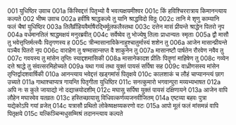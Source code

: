 001	युधिष्ठिर उवाच
001a	किंस्विद्दत्तं पितृभ्यो वै भवत्यक्षयमीश्वर
001c	किं हविश्चिररात्राय किमानन्त्याय कल्पते
002	भीष्म उवाच
002a	हवींषि श्राद्धकल्पे तु यानि श्राद्धविदो विदुः
002c	तानि मे शृणु काम्यानि फलं चैषां युधिष्ठिर
003a	तिलैर्व्रीहियवैर्माषैरद्भिर्मूलफलैस्तथा
003c	दत्तेन मासं प्रीयन्ते श्राद्धेन पितरो नृप
004a	वर्धमानतिलं श्राद्धमक्षयं मनुरब्रवीत्
004c	सर्वेष्वेव तु भोज्येषु तिलाः प्राधान्यतः स्मृताः
005a	द्वौ मासौ तु भवेत्तृप्तिर्मत्स्यैः पितृगणस्य ह
005c	त्रीन्मासानाविकेनाहुश्चातुर्मास्यं शशेन तु
006a	आजेन मासान्प्रीयन्ते पञ्चैव पितरो नृप
006c	वाराहेण तु षण्मासान्सप्त वै शाकुनेन तु
007a	मासानष्टौ पार्षतेन रौरवेण नवैव तु
007c	गवयस्य तु मांसेन तृप्तिः स्याद्दशमासिकी
008a	मासानेकादश प्रीतिः पितॄणां माहिषेण तु
008c	गव्येन दत्ते श्राद्धे तु संवत्सरमिहोच्यते
009a	यथा गव्यं तथा युक्तं पायसं सर्पिषा सह
009c	वाध्रीणसस्य मांसेन तृप्तिर्द्वादशवार्षिकी
010a	आनन्त्याय भवेद्दत्तं खड्गमांसं पितृक्षये
010c	कालशाकं च लौहं चाप्यानन्त्यं छाग उच्यते
011a	गाथाश्चाप्यत्र गायन्ति पितृगीता युधिष्ठिर
011c	सनत्कुमारो भगवान्पुरा मय्यभ्यभाषत
012a	अपि नः स कुले जायाद्यो नो दद्यात्त्रयोदशीम्
012c	मघासु सर्पिषा युक्तं पायसं दक्षिणायने
013a	आजेन वापि लौहेन मघास्वेव यतव्रतः
013c	हस्तिच्छायासु विधिवत्कर्णव्यजनवीजितम्
014a	एष्टव्या बहवः पुत्रा यद्येकोऽपि गयां व्रजेत्
014c	यत्रासौ प्रथितो लोकेष्वक्षय्यकरणो वटः
015a	आपो मूलं फलं मांसमन्नं वापि पितृक्षये
015c	यत्किञ्चिन्मधुसम्मिश्रं तदानन्त्याय कल्पते
